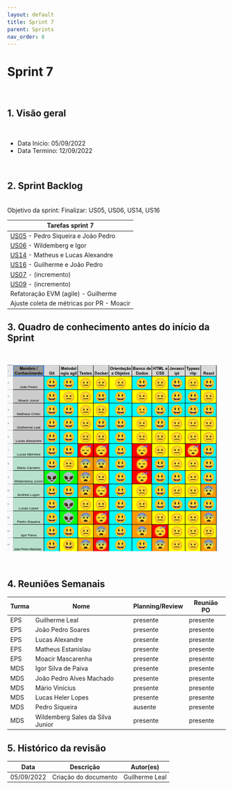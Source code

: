 ```yaml
---
layout: default
title: Sprint 7
parent: Sprints
nav_order: 8
---
```

# Sprint 7

<br>

## 1. Visão geral

<br>

- Data Inicio: 05/09/2022
- Data Termino: 12/09/2022

<br>

## 2. Sprint Backlog

<br>
Objetivo da sprint: Finalizar: US05, US06, US14, US16

|Tarefas sprint 7|
|--------|
|[US05](https://github.com/fga-eps-mds/2022-1-Alectrion-DOC/issues/76) - Pedro Siqueira e João Pedro|
|[US06](https://github.com/fga-eps-mds/2022-1-Alectrion-DOC/issues/78) - Wildemberg e Igor|
|[US14](https://github.com/fga-eps-mds/2022-1-Alectrion-DOC/issues/69) - Matheus e Lucas Alexandre|
|[US16](https://github.com/fga-eps-mds/2022-1-Alectrion-DOC/issues/72) - Guilherme e João Pedro|
|[US07](https://github.com/fga-eps-mds/2022-1-Alectrion-DOC/issues/79) - (incremento)|
|[US09](https://github.com/fga-eps-mds/2022-1-alectrion-doc/issues/59) - (incremento)|
|Refatoração EVM (agile) - Guilherme|
|Ajuste coleta de métricas por PR - Moacir|

## 3. Quadro de conhecimento antes do início da Sprint

<br>

![Quadro de conhecimento Semana ](./assets/quadro3.png)

<br>

## 4. Reuniões Semanais

|Turma|Nome|Planning/Review|Reunião PO|
|--|--|--|--|
|EPS|Guilherme Leal|presente|presente|
|EPS|João Pedro Soares|presente|presente|
|EPS|Lucas Alexandre|presente|presente|
|EPS|Matheus Estanislau|presente|presente|
|EPS|Moacir Mascarenha|presente|presente|
|MDS|Igor Silva de Paiva|presente|presente|
|MDS|João Pedro Alves Machado|presente|presente|
|MDS|Mário Vinícius|presente|presente|
|MDS|Lucas Heler Lopes|presente|presente|
|MDS|Pedro Siqueira|ausente|presente|
|MDS|Wildemberg Sales da Silva Junior|presente|presente|

## 5. Histórico da revisão

|**Data**|**Descrição**|**Autor(es)**|
|--------|-------------|-------------|
|05/09/2022|Criação do documento| Guilherme Leal |


